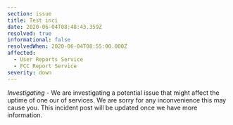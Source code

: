 ```yaml
---
section: issue
title: Test inci
date: 2020-06-04T08:48:43.359Z
resolved: true
informational: false
resolvedWhen: 2020-06-04T08:55:00.000Z
affected:
  - User Reports Service
  - FCC Report Service
severity: down
---
```

*Investigating* - We are investigating a potential issue that might affect the uptime of one our of services. We are sorry for any inconvenience this may cause you. This incident post will be updated once we have more information.